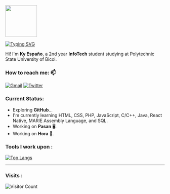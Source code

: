 <!--
**Kaisunoo** is a ✨ _special_ ✨ repository because its `README.md` (this file) appears on your GitHub profile.

- 🔭 I’m currently working on ...
- 🌱 I’m currently learning ...
- 👯 I’m looking to collaborate on ...
- 🤔 I’m looking for help with ...
- 💬 Ask me about ...
- 📫 How to reach me: ...

-->
<img src="https://c.tenor.com/VpDBCcqCP0IAAAAC/dinosaur-pixel-art.gif" width="100" position="center"/> 

[![Typing SVG](https://readme-typing-svg.herokuapp.com?font=courier+prime&size=24&duration=7000&pause=1000&color=86DC3D&background=2B2D3D00&width=435&lines=Kaisunoo;Learner+of+a+Trade;Information+Technology;Student;EXO-L)](https://git.io/typing-svg)

Hi! I'm **Ky Españo**, a 2nd year **InfoTech** student studying at Polytechnic State University of Bicol.<br>

### How to reach me: 📫
<a href="mailto: ky.espano@gmail.com"> <img alt="Gmail" src="https://img.shields.io/badge/ky.espano@gmail.com-D14836?style=for-the-badge&logo=gmail&logoColor=white"></a>
<a href="https://www.twitter.com/kaisuno_o/"> <img alt="Twitter" src="https://img.shields.io/badge/@kaisuno_o-%231DA1F2.svg?style=for-the-badge&logo=twitter&logoColor=white"></a>

### Current Status:
- Exploring <strong>GitHub</strong>...
- I'm currently learning HTML, CSS, PHP, JavaScript, C/C++, Java, React Native, MARIE Assembly Language, and SQL.
- Working on <strong>Pasan</strong> 🖥️.
- Working on <strong>Hora</strong> 📱.

### Tools I work upon : 
[![Top Langs](https://github-readme-stats.vercel.app/api/top-langs/?username=kaisunoo&langs_count=8&theme=dracula&color=B994E6&bg_color=2B2D3D&layout=compact)](https://github.com/anuraghazra/github-readme-stats)

-----
### Visits :
![Visitor Count](https://profile-counter.glitch.me/{er-roarr}/count.svg)
